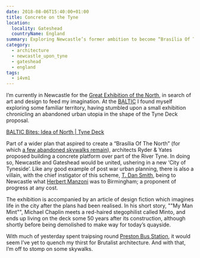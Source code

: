 ```yaml
---
date: 2018-08-06T15:40:00+01:00
title: Concrete on the Tyne
location:
  locality: Gateshead
  countryName: England
summary: Exploring Newcastle’s former ambition to become “Brasília Of The North”.
category:
  - architecture
  - newcastle_upon_tyne
  - gateshead
  - england
tags:
  - i4vm1
---
```


I’m currently in Newcastle for the [Great Exhibition of the North][1], in search of art and design to feed my imagination. At the [BALTIC][2] I found myself exploring some familiar territory, having stumbled upon a small exhibition chronicling an abandoned urban utopia in the shape of the Tyne Deck proposal.

[BALTIC Bites: Idea of North | Tyne Deck](https://www.youtube.com/watch?v=lCUeJwEKUF4)

Part of a wider plan that aspired to create a “Brasília Of The North” (for which [a few abandoned skywalks remain][3]), architects Ryder & Yates proposed building a concrete platform over part of the River Tyne. In doing so, Newcastle and Gateshead would be united, ushering in a new ‘City of Tyneside’. Like any good example of post war urban planning, there is also a villain, with the chief instigator of this scheme, [T. Dan Smith][4], being to Newcastle what [Herbert Manzoni][5] was to Birmingham; a proponent of progress at any cost.

The exhibition is accompanied by an article of design fiction which imagines life in the city after the plans had been realised. In his short story, ""My Man Mint"", Michael Chaplin meets a red-haired stegophilist called Minto, and ends up living on the deck some 50 years after its construction, although shortly before being demolished to make way for today’s quayside.

With much of yesterday spent traipsing round [Preston Bus Station][6], it would seem I’ve yet to quench my thirst for Brutalist architecture. And with that, I’m off to stomp on some skywalks.

[1]: https://getnorth2018.com
[2]: http://baltic.art
[3]: https://metalanddust.org/2016/07/03/newcastles-skywalks/
[4]: https://en.wikipedia.org/wiki/T._Dan_Smith
[5]: https://en.wikipedia.org/wiki/Herbert_Manzoni
[6]: https://www.theguardian.com/artanddesign/2018/jun/09/preston-bus-station-renovation-ove-arup-glorious-reprieve-john-puttick
